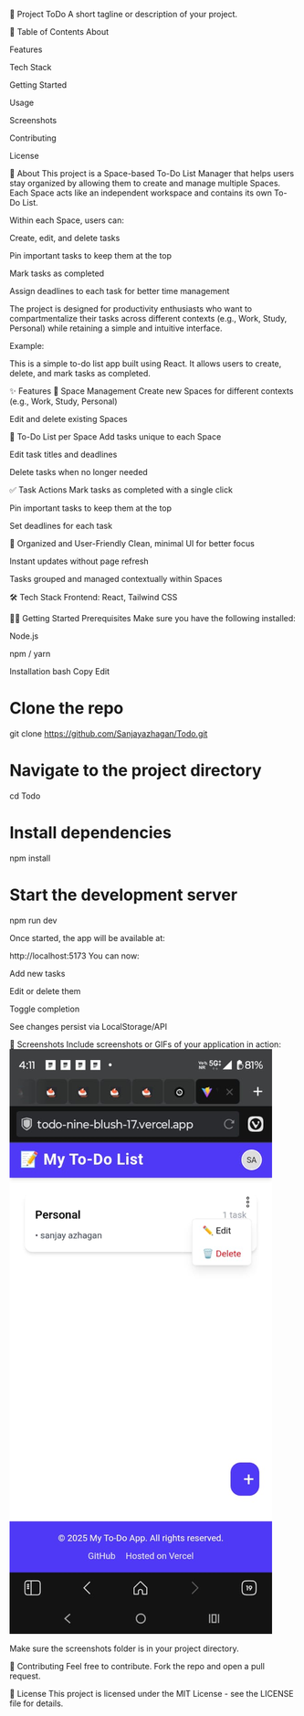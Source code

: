 🚀 Project ToDo
A short tagline or description of your project.

📑 Table of Contents
About

Features

Tech Stack

Getting Started

Usage

Screenshots

Contributing

License

📖 About
This project is a Space-based To-Do List Manager that helps users stay organized by allowing them to create and manage multiple Spaces. Each Space acts like an independent workspace and contains its own To-Do List.

Within each Space, users can:

Create, edit, and delete tasks

Pin important tasks to keep them at the top

Mark tasks as completed

Assign deadlines to each task for better time management

The project is designed for productivity enthusiasts who want to compartmentalize their tasks across different contexts (e.g., Work, Study, Personal) while retaining a simple and intuitive interface.

Example:

This is a simple to-do list app built using React. It allows users to create, delete, and mark tasks as completed.

✨ Features
🔹 Space Management
Create new Spaces for different contexts (e.g., Work, Study, Personal)

Edit and delete existing Spaces

📝 To-Do List per Space
Add tasks unique to each Space

Edit task titles and deadlines

Delete tasks when no longer needed

✅ Task Actions
Mark tasks as completed with a single click

Pin important tasks to keep them at the top

Set deadlines for each task

🧠 Organized and User-Friendly
Clean, minimal UI for better focus

Instant updates without page refresh

Tasks grouped and managed contextually within Spaces


🛠 Tech Stack
Frontend: React, Tailwind CSS

🧑‍💻 Getting Started
Prerequisites
Make sure you have the following installed:

Node.js

npm / yarn

Installation
bash
Copy
Edit
# Clone the repo
git clone https://github.com/Sanjayazhagan/Todo.git

# Navigate to the project directory
cd Todo

# Install dependencies
npm install

# Start the development server
npm run dev

Once started, the app will be available at:

http://localhost:5173
You can now:

Add new tasks

Edit or delete them

Toggle completion

See changes persist via LocalStorage/API

📸 Screenshots
Include screenshots or GIFs of your application in action:
![alt text](image.png)



Make sure the screenshots folder is in your project directory.

🤝 Contributing
Feel free to contribute. Fork the repo and open a pull request.

🪪 License
This project is licensed under the MIT License - see the LICENSE file for details.